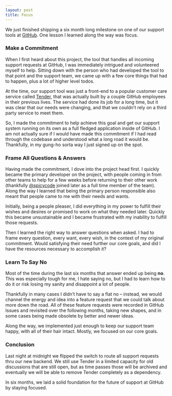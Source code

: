```yaml
---
layout: post
title: Focus
---
```


We just finished shipping a six month long milestone on one of our
support tools at [GitHub](https://github.com). One lesson I learned
along the way was focus.

### Make a Commitment

When I first heard about this project, the tool that handles all
incoming support requests at GitHub, I was immediately intrigued and
volunteered myself to help. Sitting down with the person who had
developed the tool to that point and the support team, we came up with a
few core things that had to happen, plus a lot of higher level todos.

At the time, our support tool was just a front-end to a popular customer
care service called [Tender](http://tenderapp.com), that was actually
built by a couple GitHub employees in their previous lives. The service
had done its job for a long time, but it was clear that our needs were
changing, and that we couldn’t rely on a third party service to meet
them.

So, I made the commitment to help achieve this goal and get our support
system running on its own as a full fledged application inside of
GitHub. I am not actually sure if I would have made this commitment if I
had read through the codebase and understood what a long road it would
be. Thankfully, in my gung-ho sorta way I just signed up on the spot.

### Frame All Questions & Answers

Having made the commitment, I dove into the project head first. I
quickly became the primary developer on the project, with people coming
in from other teams to help for a few weeks before returning to their
other work (thankfully [@spicycode](http://twitter.com/spicycode) joined
later as a full time member of the team). Along the way I learned that
being the primary person responsible also meant that people came to me
with their needs and wants.

Initially, being a people pleaser, I did everything in my power to
fulfill their wishes and desires or promised to work on what they needed
later. Quickly this became unsustainable and I became frustrated with my
inability to fulfill those requests.

Then I learned the right way to answer questions when asked. I had to
frame every question, every want, every wish, in the context of my
original commitment. Would satisfying their need further our core goals,
and did I have the resources necessary to accomplish it?

### Learn To Say No

Most of the time during the last six months that answer ended up being
**no**. This was especially tough for me, I hate saying no, but I had to
learn how to do it or risk losing my sanity and disappoint a lot of
people.

Thankfully in many cases I didn’t have to say a flat no – instead, we
would channel the energy and idea into a feature request that we could
talk about more down the road. All of these feature requests were
recorded in GitHub Issues and revisited over the following months,
taking new shapes, and in some cases being made obsolete by better and
newer ideas.

Along the way, we implemented just enough to keep our support team
happy, with all of their hair intact. Mostly, we focused on our core
goals.

### Conclusion

Last night at midnight we flipped the switch to route all support
requests thru our new backend. We still use Tender in a limited capacity
for old discussions that are still open, but as time passes those will
be archived and eventually we will be able to remove Tender completely
as a dependency.

In six months, we laid a solid foundation for the future of support at
GitHub by staying focused.
